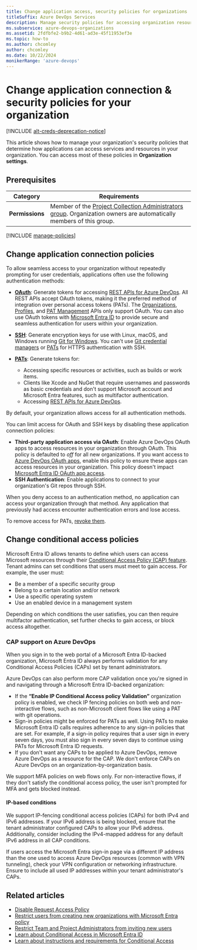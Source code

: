 ```yaml
---
title: Change application access, security policies for organizations
titleSuffix: Azure DevOps Services
description: Manage security policies for accessing organization resources, like conditional access, OAuth, SSH, and personal access tokens (PATs).
ms.subservice: azure-devops-organizations
ms.assetid: 2fdfbfe2-b9b2-4d61-ad3e-45f11953ef3e
ms.topic: how-to
ms.author: chcomley
author: chcomley
ms.date: 10/22/2024
monikerRange: 'azure-devops'
---
```


# Change application connection & security policies for your organization

[!INCLUDE [alt-creds-deprecation-notice](../../includes/alt-creds-deprecation-notice.md)]

This article shows how to manage your organization's security policies that determine how applications can access services and resources in your organization. You can access most of these policies in **Organization settings**.

## Prerequisites

| Category | Requirements |
|--------------|-------------|
|**Permissions**| Member of the [Project Collection Administrators group](../security/look-up-project-collection-administrators.md). Organization owners are automatically members of this group.|

[!INCLUDE [manage-policies](../../includes/manage-policies.md)]

## Change application connection policies

To allow seamless access to your organization without repeatedly prompting for user credentials, applications often use the following authentication methods:

* [**OAuth**](../../integrate/get-started/authentication/oauth.md): Generate tokens for accessing [REST APIs for Azure DevOps](/rest/api/azure/devops/). All REST APIs accept OAuth tokens, making it the preferred method of integration over personal access tokens (PATs). The [Organizations](/rest/api/azure/devops/account), [Profiles](/rest/api/azure/devops/profile/), and [PAT Management](/rest/api/azure/devops/tokens/pats/) APIs only support OAuth. You can also use OAuth tokens with [Microsoft Entra ID](../../integrate/get-started/authentication/oauth.md) to provide secure and seamless authentication for users within your organization.

* [**SSH**](../../repos/git/use-ssh-keys-to-authenticate.md): Generate encryption keys for use with Linux, macOS, and Windows running [Git for Windows](https://www.git-scm.com/download/win). You can't use [Git credential managers](../../repos/git/set-up-credential-managers.md) or [PATs](use-personal-access-tokens-to-authenticate.md) for HTTPS authentication with SSH.

* [**PATs**](use-personal-access-tokens-to-authenticate.md): Generate tokens for:
  * Accessing specific resources or activities, such as builds or work items.
  * Clients like Xcode and NuGet that require usernames and passwords as basic credentials and don't support Microsoft account and Microsoft Entra features, such as multifactor authentication.
  * Accessing [REST APIs for Azure DevOps](/rest/api/azure/devops/).

By default, your organization allows access for all authentication methods.

You can limit access for OAuth and SSH keys by disabling these application connection policies:
- **Third-party application access via OAuth**: Enable Azure DevOps OAuth apps to access resources in your organization through OAuth. This policy is defaulted to *off* for all new organizations. If you want access to [Azure DevOps OAuth apps](../../integrate/get-started/authentication/azure-devops-oauth.md), enable this policy to ensure these apps can access resources in your organization. This policy doesn't impact [Microsoft Entra ID OAuth app access](../../integrate/get-started/authentication/entra-oauth.md).
- **SSH Authentication**: Enable applications to connect to your organization's Git repos through SSH.

When you deny access to an authentication method, no application can access your organization through that method. Any application that previously had access encounter authentication errors and lose access.

To remove access for PATs, [revoke them](use-personal-access-tokens-to-authenticate.md).

## Change conditional access policies 

Microsoft Entra ID allows tenants to define which users can access Microsoft resources through their [Conditional Access Policy (CAP) feature](/azure/active-directory/conditional-access/overview). Tenant admins can set conditions that users must meet to gain access. For example, the user must:

- Be a member of a specific security group
- Belong to a certain location and/or network
- Use a specific operating system
- Use an enabled device in a management system

Depending on which conditions the user satisfies, you can then require multifactor authentication, set further checks to gain access, or block access altogether.

### CAP support on Azure DevOps

When you sign in to the web portal of a Microsoft Entra ID-backed organization, Microsoft Entra ID always performs validation for any Conditional Access Policies (CAPs) set by tenant administrators.

Azure DevOps can also perform more CAP validation once you're signed in and navigating through a Microsoft Entra ID-backed organization:

* If the **“Enable IP Conditional Access policy Validation”** organization policy is enabled, we check IP fencing policies on both web and non-interactive flows, such as non-Microsoft client flows like using a PAT with git operations.
* Sign-in policies might be enforced for PATs as well. Using PATs to make Microsoft Entra ID calls requires adherence to any sign-in policies that are set. For example, if a sign-in policy requires that a user sign in every seven days, you must also sign in every seven days to continue using PATs for Microsoft Entra ID requests.
* If you don't want any CAPs to be applied to Azure DevOps, remove Azure DevOps as a resource for the CAP. We don't enforce CAPs on Azure DevOps on an organization-by-organization basis.

We support MFA policies on web flows only. For non-interactive flows, if they don't satisfy the conditional access policy, the user isn't prompted for MFA and gets blocked instead.

#### IP-based conditions

We support IP-fencing conditional access policies (CAPs) for both IPv4 and IPv6 addresses. If your IPv6 address is being blocked, ensure that the tenant administrator configured CAPs to allow your IPv6 address. Additionally, consider including the IPv4-mapped address for any default IPv6 address in all CAP conditions.

If users access the Microsoft Entra sign-in page via a different IP address than the one used to access Azure DevOps resources (common with VPN tunneling), check your VPN configuration or networking infrastructure. Ensure to include all used IP addresses within your tenant administrator's CAPs.

## Related articles

- [Disable Request Access Policy](disable-request-access-policy.md)
- [Restrict users from creating new organizations with Microsoft Entra policy](azure-ad-tenant-policy-restrict-org-creation.md)
- [Restrict Team and Project Administrators from inviting new users](../security/restrict-invitations.md)
- [Learn about Conditional Access in Microsoft Entra ID](/azure/active-directory/active-directory-conditional-access)
- [Learn about instructions and requirements for Conditional Access](/azure/active-directory/conditional-access/concept-conditional-access-cloud-apps)
